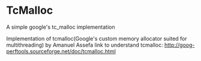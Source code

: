 # TcMalloc
A simple google's tc_malloc implementation

Implementation of tcmalloc(Google's custom memory allocator suited for multithreading) by Amanuel Assefa
link to understand tcmalloc: http://goog-perftools.sourceforge.net/doc/tcmalloc.html
